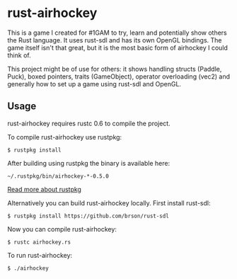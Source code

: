 # rust-airhockey

This is a game I created for #1GAM to try, learn and potentially show others the Rust language. It uses rust-sdl and has its own OpenGL bindings. The game itself isn't that great, but it is the most basic form of airhockey I could think of.

This project might be of use for others: it shows handling structs (Paddle, Puck), boxed pointers, traits (GameObject), operator overloading (vec2) and generally how to set up a game using rust-sdl and OpenGL.

## Usage

rust-airhockey requires rustc 0.6 to compile the project.

To compile rust-airhockey use rustpkg:

	$ rustpkg install

After building using rustpkg the binary is available here:

	~/.rustpkg/bin/airhockey-*-0.5.0

[Read more about rustpkg](https://github.com/mozilla/rust/wiki/Rustpkg)



Alternatively you can build rust-airhockey locally. First install rust-sdl:

    $ rustpkg install https://github.com/brson/rust-sdl

Now you can compile rust-airhockey:

    $ rustc airhockey.rs

To run rust-airhockey:

    $ ./airhockey
